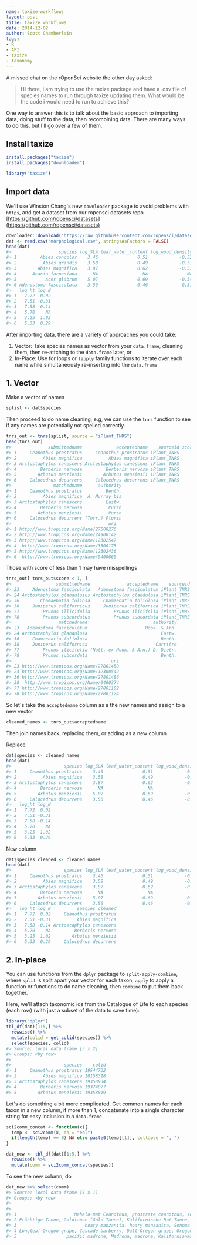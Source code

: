 ```yaml
---
name: taxize-workflows
layout: post
title: taxize workflows
date: 2014-12-02
author: Scott Chamberlain
tags:
- R
- API
- taxize
- taxonomy
---
```




A missed chat on the rOpenSci website the other day asked:

> Hi there, i am trying to use the taxize package and have a .csv file of species names to run through taxize updating them. What would be the code i would need to run to achieve this?

One way to answer this is to talk about the basic approach to importing data, doing stuff to the data, then recombining data. There are many ways to do this, but I'll go over a few of them.

## Install taxize


```r
install.packages("taxize")
install.packages("downloader")
```


```r
library("taxize")
```

## Import data

We'll use Winston Chang's new `downloader` package to avoid problems with `https`, and get a dataset from our ropensci datasets repo [https://github.com/ropensci/datasets](https://github.com/ropensci/datasets)


```r
downloader::download("https://raw.githubusercontent.com/ropensci/datasets/master/planttraits/morphological.csv", "morphological.csv")
dat <- read.csv("morphological.csv", stringsAsFactors = FALSE)
head(dat)
#>                  species log_SLA leaf_water_content log_wood_density
#> 1         Abies concolor    3.46               0.51            -0.52
#> 2          Abies grandis    3.58               0.49            -0.51
#> 3        Abies magnifica    3.87               0.62            -0.53
#> 4      Acacia farnesiana      NA                 NA               NA
#> 5           Acer glabrum    5.07               0.69            -0.54
#> 6 Adenostoma fasciculata    3.56               0.46            -0.31
#>   log_ht log_N
#> 1   7.72  0.02
#> 2   7.51 -0.31
#> 3   7.58 -0.14
#> 4   5.70    NA
#> 5   3.25  1.02
#> 6   5.33  0.29
```

After importing data, there are a variety of approaches you could take:

1. Vector: Take species names as vector from your `data.frame`, cleaning them, then re-attching to the `data.frame` later, or
2. In-Place: Use for loops or `lapply` family functions to iterate over each name while simultaneously re-inserting into the `data.frame`

## 1. Vector

Make a vector of names


```r
splist <- dat$species
```

Then proceed to do name cleaning, e.g, we can use the `tnrs` function to see if any names are potentially not spelled correctly. 


```r
tnrs_out <- tnrs(splist, source = "iPlant_TNRS")
head(tnrs_out)
#>              submittedname             acceptedname    sourceid score
#> 1     Ceanothus prostratus     Ceanothus prostratus iPlant_TNRS     1
#> 2          Abies magnifica          Abies magnifica iPlant_TNRS     1
#> 3 Arctostaphylos canescens Arctostaphylos canescens iPlant_TNRS     1
#> 4         Berberis nervosa         Berberis nervosa iPlant_TNRS     1
#> 5        Arbutus menziesii        Arbutus menziesii iPlant_TNRS     1
#> 6     Calocedrus decurrens     Calocedrus decurrens iPlant_TNRS     1
#>                matchedname      authority
#> 1     Ceanothus prostratus         Benth.
#> 2          Abies magnifica  A. Murray bis
#> 3 Arctostaphylos canescens         Eastw.
#> 4         Berberis nervosa          Pursh
#> 5        Arbutus menziesii          Pursh
#> 6     Calocedrus decurrens (Torr.) Florin
#>                                     uri
#> 1 http://www.tropicos.org/Name/27500276
#> 2 http://www.tropicos.org/Name/24900142
#> 3 http://www.tropicos.org/Name/12302547
#> 4  http://www.tropicos.org/Name/3500175
#> 5 http://www.tropicos.org/Name/12302436
#> 6  http://www.tropicos.org/Name/9400069
```

Those with score of less than 1 may have misspellings


```r
tnrs_out[ tnrs_out$score < 1, ]
#>                 submittedname              acceptedname    sourceid score
#> 23     Adenostoma fasciculata   Adenostoma fasciculatum iPlant_TNRS  0.97
#> 24 Arctostaphylos glandulosus Arctostaphylos glandulosa iPlant_TNRS  0.97
#> 36        Chamaebatia foliosa     Chamaebatia foliolosa iPlant_TNRS  0.95
#> 38     Juniperus californicus     Juniperus californica iPlant_TNRS  0.97
#> 77         Prunus illicifolia         Prunus ilicifolia iPlant_TNRS  0.99
#> 78         Prunus subcordatus         Prunus subcordata iPlant_TNRS  0.97
#>                  matchedname                         authority
#> 23   Adenostoma fasciculatum                      Hook. & Arn.
#> 24 Arctostaphylos glandulosa                            Eastw.
#> 36     Chamaebatia foliolosa                            Benth.
#> 38     Juniperus californica                          Carrière
#> 77         Prunus ilicifolia (Nutt. ex Hook. & Arn.) D. Dietr.
#> 78         Prunus subcordata                            Benth.
#>                                      uri
#> 23 http://www.tropicos.org/Name/27801458
#> 24 http://www.tropicos.org/Name/12300542
#> 36 http://www.tropicos.org/Name/27801486
#> 38  http://www.tropicos.org/Name/9400374
#> 77 http://www.tropicos.org/Name/27801102
#> 78 http://www.tropicos.org/Name/27801124
```

So let's take the `acceptedname` column as a the new names and assign to a new vector


```r
cleaned_names <- tnrs_out$acceptedname
```

Then join names back, replacing them, or adding as a new column

Replace


```r
dat$species <- cleaned_names
head(dat)
#>                    species log_SLA leaf_water_content log_wood_density
#> 1     Ceanothus prostratus    3.46               0.51            -0.52
#> 2          Abies magnifica    3.58               0.49            -0.51
#> 3 Arctostaphylos canescens    3.87               0.62            -0.53
#> 4         Berberis nervosa      NA                 NA               NA
#> 5        Arbutus menziesii    5.07               0.69            -0.54
#> 6     Calocedrus decurrens    3.56               0.46            -0.31
#>   log_ht log_N
#> 1   7.72  0.02
#> 2   7.51 -0.31
#> 3   7.58 -0.14
#> 4   5.70    NA
#> 5   3.25  1.02
#> 6   5.33  0.29
```

New column


```r
dat$species_cleaned <- cleaned_names
head(dat)
#>                    species log_SLA leaf_water_content log_wood_density
#> 1     Ceanothus prostratus    3.46               0.51            -0.52
#> 2          Abies magnifica    3.58               0.49            -0.51
#> 3 Arctostaphylos canescens    3.87               0.62            -0.53
#> 4         Berberis nervosa      NA                 NA               NA
#> 5        Arbutus menziesii    5.07               0.69            -0.54
#> 6     Calocedrus decurrens    3.56               0.46            -0.31
#>   log_ht log_N          species_cleaned
#> 1   7.72  0.02     Ceanothus prostratus
#> 2   7.51 -0.31          Abies magnifica
#> 3   7.58 -0.14 Arctostaphylos canescens
#> 4   5.70    NA         Berberis nervosa
#> 5   3.25  1.02        Arbutus menziesii
#> 6   5.33  0.29     Calocedrus decurrens
```

## 2. In-place

You can use functions from the `dplyr` package to `split-apply-combine`, where `split` is split apart your vector for each taxon, `apply` to apply a function or functions to do name cleaning, then `combine` to put them back together. 

Here, we'll attach taxonomic ids from the Catalogue of Life to each species (each row) (with just a subset of the data to save time):


```r
library("dplyr")
tbl_df(dat)[1:5,] %>%
  rowwise() %>%
  mutate(colid = get_colid(species)) %>%
  select(species, colid)
#> Source: local data frame [5 x 2]
#> Groups: <by row>
#> 
#>                    species    colid
#> 1     Ceanothus prostratus 19544732
#> 2          Abies magnifica 18158318
#> 3 Arctostaphylos canescens 19358934
#> 4         Berberis nervosa 19374077
#> 5        Arbutus menziesii 19358819
```

Let's do something a bit more complicated. Get common names for each taxon in a new column, if more than 1, concatenate into a single character string for easy inclusion in a `data.frame`


```r
sci2comm_concat <- function(x){
  temp <- sci2comm(x, db = "eol")
  if(length(temp) == 0) NA else paste0(temp[[1]], collapse = ", ")
}

dat_new <- tbl_df(dat)[1:5,] %>%
  rowwise() %>%
  mutate(comm = sci2comm_concat(species))
```

To see the new column, do 


```r
dat_new %>% select(comm)
#> Source: local data frame [5 x 1]
#> Groups: <by row>
#> 
#>                                                                          comm
#> 1                      Mahala-mat Ceanothus, prostrate ceanothus, squawcarpet
#> 2 Prächtige Tanne, Goldtanne (Gold-Tanne), Kalifornische Rot-Tanne, Pracht-Ta
#> 3                          hoary manzanita, hoary manzanita, Sonoma manzanita
#> 4 Longleaf Oregon-grape, Cascade barberry, Dull Oregon grape, Oregon grape-ho
#> 5                   pacific madrone, Madrona, madrone, Kalifornianmansikkapuu
```

